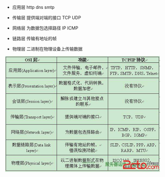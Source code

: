 
- 应用层 http dns smtp

- 传输层 提供端对端的接口 TCP UDP

- 网络层 为数据包选择路径 IP ICMP

- 链路层 传输有地址的帧

- 物理层 二进制在物理设备上传输数据

![五层协议](/images/20131026083023391.jpg)